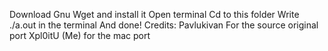 Download Gnu Wget and install it
Open terminal
Cd to this folder
Write ./a.out in the terminal
And done!
Credits:
Pavlukivan For the source original port
Xpl0itU (Me) for the mac port
